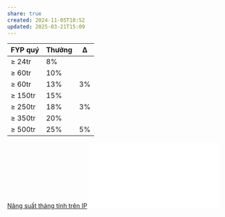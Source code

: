 ```yaml
---
share: true
created: 2024-11-05T10:52
updated: 2025-03-21T15:09
---
```

| FYP quý | Thưởng | Δ   |
| ------- | ------ | --- |
| ≥ 24tr  | 8%     |     |
| ≥ 60tr  | 10%    |     |
| ≥ 60tr  | 13%    | 3%  |
| ≥ 150tr | 15%    |     |
| ≥ 250tr | 18%    | 3%  |
| ≥ 350tr | 20%    |     |
| ≥ 500tr | 25%    | 5%  |

[Năng suất tháng tính trên IP](./N%C4%83ng%20su%E1%BA%A5t%20th%C3%A1ng%20t%C3%ADnh%20tr%C3%AAn%20IP.md)
![Công thức lẻ quý](./C%C3%B4ng%20th%E1%BB%A9c%20l%E1%BA%BB%20qu%C3%BD.md)